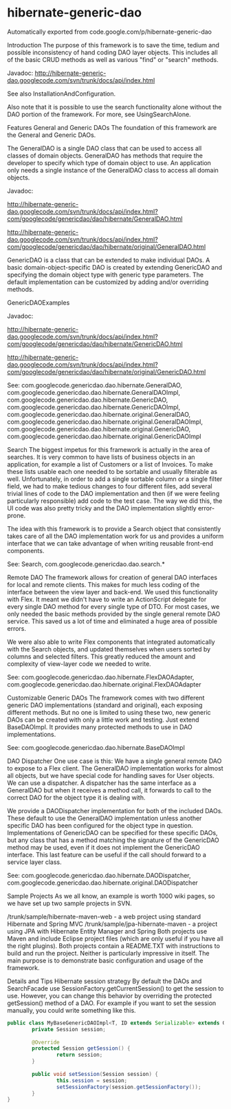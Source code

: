 # hibernate-generic-dao
Automatically exported from code.google.com/p/hibernate-generic-dao

Introduction
The purpose of this framework is to save the time, tedium and possible inconsistency of hand coding DAO layer objects. This includes all of the basic CRUD methods as well as various "find" or "search" methods.

Javadoc: http://hibernate-generic-dao.googlecode.com/svn/trunk/docs/api/index.html

See also InstallationAndConfiguration.

Also note that it is possible to use the search functionality alone without the DAO portion of the framework. For more, see UsingSearchAlone.

Features
General and Generic DAOs
The foundation of this framework are the General and Generic DAOs.

The GeneralDAO is a single DAO class that can be used to access all classes of domain objects. GeneralDAO has methods that require the developer to specify which type of domain object to use. An application only needs a single instance of the GeneralDAO class to access all domain objects.

Javadoc: 

http://hibernate-generic-dao.googlecode.com/svn/trunk/docs/api/index.html?com/googlecode/genericdao/dao/hibernate/GeneralDAO.html 

http://hibernate-generic-dao.googlecode.com/svn/trunk/docs/api/index.html?com/googlecode/genericdao/dao/hibernate/original/GeneralDAO.html

GenericDAO is a class that can be extended to make individual DAOs. A basic domain-object-specific DAO is created by extending GenericDAO and specifying the domain object type with generic type parameters. The default implementation can be customized by adding and/or overriding methods.

GenericDAOExamples

Javadoc: 

http://hibernate-generic-dao.googlecode.com/svn/trunk/docs/api/index.html?com/googlecode/genericdao/dao/hibernate/GenericDAO.html 

http://hibernate-generic-dao.googlecode.com/svn/trunk/docs/api/index.html?com/googlecode/genericdao/dao/hibernate/original/GenericDAO.html

See: com.googlecode.genericdao.dao.hibernate.GeneralDAO, com.googlecode.genericdao.dao.hibernate.GeneralDAOImpl, com.googlecode.genericdao.dao.hibernate.GenericDAO, com.googlecode.genericdao.dao.hibernate.GenericDAOImpl, com.googlecode.genericdao.dao.hibernate.original.GeneralDAO, com.googlecode.genericdao.dao.hibernate.original.GeneralDAOImpl, com.googlecode.genericdao.dao.hibernate.original.GenericDAO, com.googlecode.genericdao.dao.hibernate.original.GenericDAOImpl

Search
The biggest impetus for this framework is actually in the area of searches. It is very common to have lists of business objects in an application, for example a list of Customers or a list of Invoices. To make these lists usable each one needed to be sortable and usually filterable as well. Unfortunately, in order to add a single sortable column or a single filter field, we had to make tedious changes to four different files, add several trivial lines of code to the DAO implementation and then (if we were feeling particularly responsible) add code to the test case. The way we did this, the UI code was also pretty tricky and the DAO implementation slightly error-prone.

The idea with this framework is to provide a Search object that consistently takes care of all the DAO implementation work for us and provides a uniform interface that we can take advantage of when writing reusable front-end components.

See: Search, com.googlecode.genericdao.dao.search.*

Remote DAO
The framework allows for creation of general DAO interfaces for local and remote clients. This makes for much less coding of the interface between the view layer and back-end. We used this functionality with Flex. It meant we didn't have to write an ActionScript delegate for every single DAO method for every single type of DTO. For most cases, we only needed the basic methods provided by the single general remote DAO service. This saved us a lot of time and eliminated a huge area of possible errors.

We were also able to write Flex components that integrated automatically with the Search objects, and updated themselves when users sorted by columns and selected filters. This greatly reduced the amount and complexity of view-layer code we needed to write.

See: com.googlecode.genericdao.dao.hibernate.FlexDAOAdapter, com.googlecode.genericdao.dao.hibernate.original.FlexDAOAdapter

Customizable Generic DAOs
The framework comes with two different generic DAO implementations (standard and original), each exposing different methods. But no one is limited to using these two, new generic DAOs can be created with only a little work and testing. Just extend BaseDAOImpl. It provides many protected methods to use in DAO implementations.

See: com.googlecode.genericdao.dao.hibernate.BaseDAOImpl

DAO Dispatcher
One use case is this: We have a single general remote DAO to expose to a Flex client. The GeneralDAO implementation works for almost all objects, but we have special code for handling saves for User objects. We can use a dispatcher. A dispatcher has the same interface as a GeneralDAO but when it receives a method call, it forwards to call to the correct DAO for the object type it is dealing with.

We provide a DAODispatcher implementation for both of the included DAOs. These default to use the GeneralDAO implementation unless another specific DAO has been configured for the object type in question. Implementations of GenericDAO can be specified for these specific DAOs, but any class that has a method matching the signature of the GenericDAO method may be used, even if it does not implement the GenericDAO interface. This last feature can be useful if the call should forward to a service layer class.

See: com.googlecode.genericdao.dao.hibernate.DAODispatcher, com.googlecode.genericdao.dao.hibernate.original.DAODispatcher

Sample Projects
As we all know, an example is worth 1000 wiki pages, so we have set up two sample projects in SVN.

/trunk/sample/hibernate-maven-web - a web project using standard Hibernate and Spring MVC
/trunk/sample/jpa-hibernate-maven - a project using JPA with Hibernate Entity Manager and Spring
Both projects use Maven and include Eclipse project files (which are only useful if you have all the right plugins). Both projects contain a README.TXT with instructions to build and run the project. Neither is particularly impressive in itself. The main purpose is to demonstrate basic configuration and usage of the framework.

Details and Tips
Hibernate session strategy
By default the DAOs and SearchFacade use SessionFactory.getCurrentSession() to get the session to use. However, you can change this behavior by overriding the protected getSession() method of a DAO. For example if you want to set the session manually, you could write something like this.

```java
public class MyBaseGenericDAOImpl<T, ID extends Serializable> extends GenericDAOImpl<T, ID> implements AddressDAO {
        private Session session;
        
        @Override
        protected Session getSession() {
                return session;
        }
        
        public void setSession(Session session) {
                this.session = session;
                setSessionFactory(session.getSessionFactory());
        }
}
```

